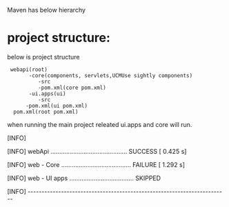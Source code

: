 Maven has below hierarchy

project structure:
==================
below is project structure

	 webapi(root)
           -core(components, servlets,UCMUse sightly components)
              -src
              -pom.xml(core pom.xml)
           -ui.apps(ui)
              -src
	      -pom.xml(ui pom.xml)
	  pom.xml(root pom.xml)

when running the main project releated ui.apps and core will run.


  [INFO]
  
  [INFO] webApi ............................................ SUCCESS [  0.425 s]
  
  [INFO] web - Core ........................................ FAILURE [  1.292 s]
  
  [INFO] web - UI apps ..................................... SKIPPED
  
  [INFO] ------------------------------------------------------------------------

